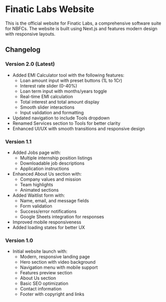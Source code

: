 # Finatic Labs Website

This is the official website for Finatic Labs, a comprehensive software suite for NBFCs. The website is built using Next.js and features modern design with responsive layouts.

## Changelog

### Version 2.0 (Latest)
- Added EMI Calculator tool with the following features:
  - Loan amount input with preset buttons (1L to 1Cr)
  - Interest rate slider (0-40%)
  - Loan term input with months/years toggle
  - Real-time EMI calculation
  - Total interest and total amount display
  - Smooth slider interactions
  - Input validation and formatting
- Updated navigation to include Tools dropdown
- Renamed Services section to Tools for better clarity
- Enhanced UI/UX with smooth transitions and responsive design

### Version 1.1
- Added Jobs page with:
  - Multiple internship position listings
  - Downloadable job descriptions
  - Application instructions
- Enhanced About Us section with:
  - Company values and mission
  - Team highlights
  - Animated sections
- Added Waitlist form with:
  - Name, email, and message fields
  - Form validation
  - Success/error notifications
  - Google Sheets integration for responses
- Improved mobile responsiveness
- Added loading states for better UX

### Version 1.0
- Initial website launch with:
  - Modern, responsive landing page
  - Hero section with video background
  - Navigation menu with mobile support
  - Features preview section
  - About Us section
  - Basic SEO optimization
  - Contact information
  - Footer with copyright and links
